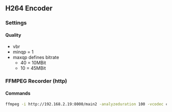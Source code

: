 ## H264 Encoder
### Settings
#### Quality
- vbr 
- minqp = 1
- maxqp defines bitrate
  - 40 = 10MBit
  - 10 = 45MBit

### FFMPEG Recorder (http)
#### Commands
```bash
ffmpeg -i http://192.168.2.19:8000/main2 -analyzeduration 100 -vcodec copy main2.mp4
```
